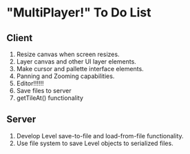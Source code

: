 # "MultiPlayer!" To Do List

## Client
 1. Resize canvas when screen resizes.
 1. Layer canvas and other UI layer elements.
 1. Make cursor and pallette interface elements.
 1. Panning and Zooming capabilities.
 1. Editor!!!!!!
  1. Save files to server
 1. getTileAt() functionality

## Server
 1. Develop Level save-to-file and load-from-file functionality.
  1. Use file system to save Level objects to serialized files.